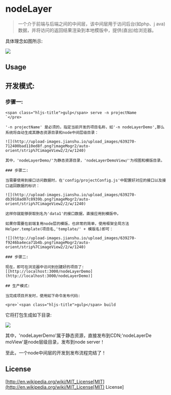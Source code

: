# nodeLayer

> 一个介于前端与后端之间的中间层，该中间层用于访问后台(如php、j   ava)数据，并将访问的返回结果渲染到本地模版中，提供(直出)给浏览器。

具体理念如图所示:

![](http://gtms03.alicdn.com/tps/i3/T1xW8OFrXkXXXK71TW-590-611.png) 

## Usage

## 开发模式:

### 步骤一:

    <span class="hljs-title">gulp</span> serve -n projectName
    `</pre>

    '-n projectName' 是必须的，指定当前开发的项目名称，如'-n nodeLayerDemo',那么系统将自动生成其静态资源目录和node中间层级目录：

    ![](http://upload-images.jianshu.io/upload_images/639270-712400bad110ed8f.png?imageMogr2/auto-orient/strip%7CimageView2/2/w/1240)  

    其中，'nodeLayerDemo/'为静态资源目录，'nodeLayerDemoView/'为视图和模版目录。

    ### 步骤二:

    当需要使用到接口访问数据时，在'config/projectConfig.js'中配置好对应的接口以及接口返回数据的标识：

    ![](http://upload-images.jianshu.io/upload_images/639270-db3918ad07c8939b.png?imageMogr2/auto-orient/strip%7CimageView2/2/w/1240)  

    这样你就能够获取到名为'data1'的接口数据，直接应用到模版中。

    如果你需要在前端复用node层的模版，也非常的简单，使用框架全局方法Helper.template(项目名,'template/' + 模版名)即可：

    ![](http://upload-images.jianshu.io/upload_images/639270-f9246ba4eca71b4b.png?imageMogr2/auto-orient/strip%7CimageView2/2/w/1240)

    ### 步骤二:

    现在，即可在浏览器中访问到创建好的项目了: [[http://localhost:3000/nodeLayerDemo](http://localhost:3000/nodeLayerDemo)]  

    ## 生产模式:

    当完成项目开发时，使用如下命令发布代码:

    <pre>`<span class="hljs-title">gulp</span> build

它将打包生成如下目录:  

![](http://upload-images.jianshu.io/upload_images/639270-f05b3ac3c24a18a0.png?imageMogr2/auto-orient/strip%7CimageView2/2/w/1240)

其中，'nodeLayerDemo'属于静态资源，直接发布到CDN;'nodeLayerDe moView'是node层级目录，发布到node server！

至此，一个node中间层的开发到发布流程完结了！

## License

[http://en.wikipedia.org/wiki/MIT_License[MIT](http://en.wikipedia.org/wiki/MIT_License[MIT) License]